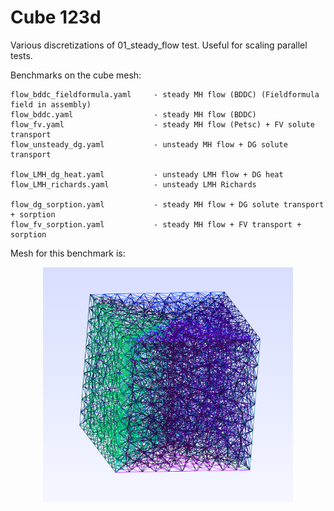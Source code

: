# Cube 123d
Various discretizations of 01_steady_flow test. 
Useful for scaling parallel tests.

Benchmarks on the cube mesh:
```
flow_bddc_fieldformula.yaml     - steady MH flow (BDDC) (Fieldformula field in assembly)
flow_bddc.yaml                  - steady MH flow (BDDC) 
flow_fv.yaml                    - steady MH flow (Petsc) + FV solute transport
flow_unsteady_dg.yaml           - unsteady MH flow + DG solute transport  
                                
flow_LMH_dg_heat.yaml           - unsteady LMH flow + DG heat
flow_LMH_richards.yaml          - unsteady LMH Richards
                                
flow_dg_sorption.yaml           - steady MH flow + DG solute transport + sorption
flow_fv_sorption.yaml           - steady MH flow + FV transport + sorption
```                        

Mesh for this benchmark is:

<p align="center">
  <img src='cube.png' alt='Cube mesh' width=400 />
</p>


